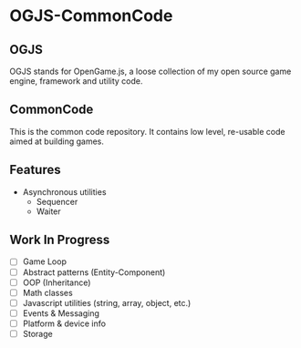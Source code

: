 # OGJS-CommonCode

## OGJS

OGJS stands for OpenGame.js, a loose collection of my open source game engine, framework and utility code.

## CommonCode

This is the common code repository. It contains low level, re-usable code aimed at building games.

## Features

* Asynchronous utilities
  * Sequencer
  * Waiter

## Work In Progress

* [ ] Game Loop
* [ ] Abstract patterns (Entity-Component)
* [ ] OOP (Inheritance)
* [ ] Math classes
* [ ] Javascript utilities (string, array, object, etc.)
* [ ] Events & Messaging
* [ ] Platform & device info
* [ ] Storage